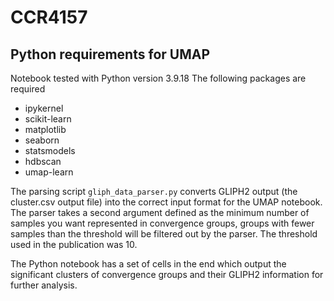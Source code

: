 # CCR4157

## Python requirements for UMAP

Notebook tested with Python version 3.9.18
The following packages are required

* ipykernel
* scikit-learn
* matplotlib
* seaborn
* statsmodels
* hdbscan
* umap-learn

The parsing script `gliph_data_parser.py` converts GLIPH2 output (the cluster.csv output file) into the correct input format for the UMAP notebook. The parser takes a second argument defined as the minimum number of samples you want represented in convergence groups, groups with fewer samples than the threshold will be filtered out by the parser. The threshold used in the publication was 10.  

The Python notebook has a set of cells in the end which output the significant clusters of convergence groups and their GLIPH2 information for further analysis. 

